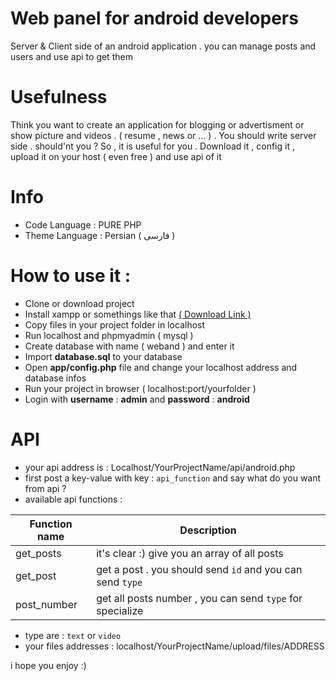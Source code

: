 # Web panel for android developers
Server &amp; Client side of an android application . you can manage posts and users and use api to get them

# Usefulness
Think you want to create an application for blogging or advertisment or show picture and videos . ( resume , news or ... ) . You should write server side . should'nt you ? So , it is useful for you . Download it , config it , upload it on your host ( even free ) and use api of it

# Info 
- Code Language : PURE PHP 
- Theme Language : Persian ( فارسی )


# How to use it :
- Clone or download project
- Install xampp or somethings like that [( Download Link )](http://p30download.com/fa/entry/37583)
- Copy files in your project folder in localhost
- Run localhost and phpmyadmin ( mysql )
- Create database with name ( weband ) and enter it
- Import **database.sql** to your database
- Open **app/config.php** file and change your localhost address and database infos 
- Run your project in browser ( localhost:port/yourfolder )
- Login with **username** : **admin** and **password** : **android**

# API
- your api address is : Localhost/YourProjectName/api/android.php
- first post a key-value with key : `api_function` and say what do you want from api ?
- available api functions : 

| Function name | Description |
| ------ | ------ |
| get_posts | it's clear :) give you an array of all posts |
| get_post | get a post . you should send `id` and you can send `type` |
| post_number | get all posts number , you can send `type` for specialize |

- type are : `text` or `video`
- your files addresses : localhost/YourProjectName/upload/files/ADDRESS

i hope you enjoy :)
